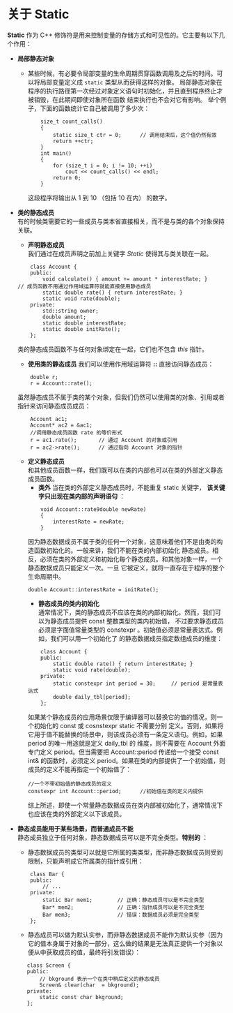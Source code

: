 # 关于 **Static**
**Static** 作为 C++ 修饰符是用来控制变量的存储方式和可见性的。它主要有以下几个作用：
* **局部静态对象**
  * 某些时候，有必要令局部变量的生命周期贯穿函数调用及之后的时间。可以将局部变量定义成 `static` 类型从而获得这样的对象。
局部静态对象在程序的执行路径第一次经过对象定义语句时初始化，并且直到程序终止才被销毁，在此期间即使对象所在函数
结束执行也不会对它有影响。
    举个例子，下面的函数统计它自己被调用了多少次：
    ```
        size_t count_calls()
        {
            static size_t ctr = 0;      // 调用结束后，这个值仍然有效
            return ++ctr;
        }
        int main()
        {
            for (size_t i = 0; i != 10; ++i)
                cout << count_calls() << endl;
            return 0;
        }
    ```
    这段程序将输出从 1 到 10 （包括 10 在内） 的数字。



* **类的静态成员**  
 有的时候类需要它的一些成员与类本省直接相关，而不是与类的各个对象保持关联。
  * **声明静态成员**  
  我们通过在成员声明之前加上关键字 *Static* 使得其与类关联在一起。
  ```
      class Account {
      public:
          void calculate() { amount += amount * interestRate; }     // 成员函数不用通过作用域运算符就能直接使用静态成员
          static double rate() { return interestRate; }
          static void rate(double);
      private:
          std::string owner;
          double amount;
          static double interestRate;
          static double initRate();
      };
  ```
  类的静态成员函数不与任何对象绑定在一起，它们也不包含 *this* 指针。  
  * **使用类的静态成员**
  我们可以使用作用域运算符 **::** 直接访问静态成员：
  ```
      double r;
      r = Account::rate();
  ```
  虽然静态成员不属于类的某个对象，但我们仍然可以使用类的对象、引用或者指针来访问静态成员成员：
  ```
      Account ac1;
      Account* ac2 = &ac1;
      //调用静态成员函数 rate 的等价形式
      r = ac1.rate();       // 通过 Account 的对象或引用
      r = ac2->rate();      // 通过指向 Account 对象的指针
  ```
  * **定义静态成员**  
  和其他成员函数一样，我们既可以在类的内部也可以在类的外部定义静态成员函数。
    * **类外**
    当在类的外部定义静态成员时，不能重复 static 关键字， **该关键字只出现在类内部的声明语句** ：
    ```
        void Account::rate9double newRate)
        {
            interestRate = newRate;
        }
    ```
    因为静态数据成员不属于类的任何一个对象，这意味着他们不是由类的构造函数初始化的。一般来讲，我们不能在类的内部初始化
    静态成员。相反，必须在类的外部定义和初始化每个静态成员。和其他对象一样，一个静态数据成员只能定义一次。一旦
    它被定义，就将一直存在于程序的整个生命周期中。
    ```
    double Account::interestRate = initRate();
    ```
    * **静态成员的类内初始化**  
    通常情况下，类的静态成员不应该在类的内部初始化。然而，我们可以为静态成员提供 const 整数类型的类内初始值，
    不过要求静态成员必须是字面值常量类型的 constexpr 。初始值必须是常量表达式。例如，我们可以用一个初始化了
    的静态数据成员指定数组成员的维度：
    ```
        class Account {
        public:
            static double rate() { return interestRate; }
            static void rate(double);
        private:
            static constexpr int period = 30;     // period 是常量表达式
            double daily_tbl[period];
        };
    ```
    如果某个静态成员的应用场景仅限于编译器可以替换它的值的情况，则一个初始化的 const 或 cosnstexpr static 不需要分别
    定义。否则，如果将它用于值不能替换的场景中，则该成员必须有一条定义语句。例如，如果 period 的唯一用途就是定义 daily_tbl 的
    维度，则不需要在 Account 外面专门定义 period。但当需要把 Account::period 传递给一个接受 const int& 的函数时，必须定义
    period。如果在类的内部提供了一个初始值，则成员的定义不能再指定一个初始值了：
    ```
    //一个不带初始值的静态成员的定义
    constexpr int Account::period;      //初始值在类的定义内提供
    ```
    综上所述，即使一个常量静态数据成员在类内部被初始化了，通常情况下也应该在类的外部定义以下该成员。
 * **静态成员能用于某些场景，而普通成员不能**  
   静态成员独立于任何对象，静态数据成员可以是不完全类型。**特别的** ：
   * 静态数据成员的类型可以就是它所属的类类型，而非静态数据成员则受到限制，只能声明成它所属类的指针或引用：  
    ```
        class Bar {
        public:
            // ...
        private:
            static Bar mem1;        // 正确：静态成员可以是不完全类型
            Bar* mem2;              // 正确：指针成员可以是不完全类型
            Bar mem3;               // 错误：数据成员必须是完全类型
        };
   ```

   * 静态成员可以做为默认实参，而非静态数据成员不能作为默认实参（因为它的值本身属于对象的一部分，这么做的结果是无法真正提供一个对象以便从中获取成员的值，最终将引发错误）：    
   ```
      class Screen {
      public:
          // bkground 表示一个在类中稍后定义的静态成员
          Screen& clear(char  = bkground);
      private:
          static const char bkground;
      };
   ```
